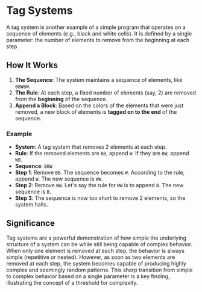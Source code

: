 # Tag Systems

A tag system is another example of a simple program that operates on a sequence of elements (e.g., black and white cells). It is defined by a single parameter: the number of elements to remove from the beginning at each step.

## How It Works

1.  **The Sequence**: The system maintains a sequence of elements, like `BBWBW`.
2.  **The Rule**: At each step, a fixed number of elements (say, 2) are removed from the **beginning** of the sequence.
3.  **Append a Block**: Based on the colors of the elements that were just removed, a new block of elements is **tagged on to the end** of the sequence.

### Example

- **System**: A tag system that removes 2 elements at each step.
- **Rule**: If the removed elements are `BB`, append `W`. If they are `BW`, append `WB`.
- **Sequence**: `BBW`
- **Step 1**: Remove `BB`. The sequence becomes `W`. According to the rule, append `W`. The new sequence is `WW`.
- **Step 2**: Remove `WW`. Let's say the rule for `WW` is to append `B`. The new sequence is `B`.
- **Step 3**: The sequence is now too short to remove 2 elements, so the system halts.

## Significance

Tag systems are a powerful demonstration of how simple the underlying structure of a system can be while still being capable of complex behavior. When only one element is removed at each step, the behavior is always simple (repetitive or nested). However, as soon as two elements are removed at each step, the system becomes capable of producing highly complex and seemingly random patterns. This sharp transition from simple to complex behavior based on a single parameter is a key finding, illustrating the concept of a threshold for complexity.